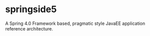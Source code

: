 springside5
===========

A Spring 4.0 Framework based, pragmatic style JavaEE application reference architecture. 
